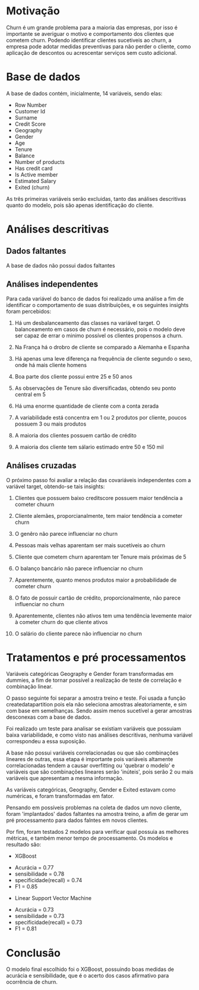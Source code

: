 # Motivação

 Churn é um grande problema para a maioria das empresas, por isso é importante se averiguar o motivo e comportamento dos clientes que cometem churn. Podendo identificar clientes sucetiveis ao churn, a empresa pode adotar medidas preventivas para não perder o cliente, como aplicação de descontos ou acrescentar serviços sem custo adicional.


# Base de dados

A base de dados contém, inicialmente, 14 variáveis, sendo elas:

- Row Number
- Customer Id
- Surname
- Credit Score
- Geography
- Gender
- Age
- Tenure
- Balance
- Number of products
- Has credit card
- Is Active member
- Estimated Salary
- Exited (churn)

As três primeiras variáveis serão excluidas, tanto das análises descritivas quanto do modelo, pois são apenas identificação do cliente.

# Análises descritivas

## Dados faltantes

A base de dados não possui dados faltantes

## Análises independentes

Para cada variável do banco de dados foi realizado uma análise a fim de identificar o comportamento de suas distribuições, e os seguintes insights foram percebidos:

1. Há um desbalanceamento das classes na variável target. O balanceamento em casos de churn é necessário, pois o modelo deve ser capaz de errar o minimo possível os clientes propensos a churn.

2. Na França há o drobro de cliente se comparado a Alemanha e Espanha

3. Há apenas uma leve diferença na frequência de cliente segundo o sexo, onde há mais cliente homens

4. Boa parte dos cliente possui entre 25 e 50 anos

5. As observações de Tenure são diversificadas, obtendo seu ponto central em 5

6. Há uma enorme quantidade de cliente com a conta zerada

7. A variabilidade está concentra em 1 ou 2 produtos por cliente, poucos possuem 3 ou mais produtos

8. A maioria dos clientes possuem cartão de crédito

9. A maioria dos cliente tem sálario estimado entre 50 e 150 mil

## Análises cruzadas

O próximo passo foi avaliar a relação das covariáveis independentes com a variável target, obtendo-se tais insights:

1. Clientes que possuem baixo creditscore possuem maior tendência a cometer chuurn

2. Cliente alemães, proporcianalmente, tem maior tendência a cometer churn

3. O genêro não parece influenciar no churn

4. Pessoas mais velhas aparentam ser mais sucetíveis ao churn

5. Cliente que cometem churn aparentam ter Tenure mais próximas de 5

6. O balanço bancário não parece influenciar no churn

7. Aparentemente, quanto menos produtos maior a probabilidade de cometer churn

8. O fato de possuir cartão de crédito, proporcionalmente, não parece influenciar no churn

9. Aparentemente, clientes não ativos tem uma tendência levemente maior à cometer churn do que cliente ativos

10. O salário do cliente parece não influenciar no churn

# Tratamentos e pré processamentos

Variáveis categóricas Geography e Gender foram transformadas em dummies, a fim de tornar possível a realização de teste de correlação e combinação linear.

O passo seguinte foi separar a amostra treino e teste. Foi usada a função createdatapartition pois ela não seleciona amostras aleatoriamente, e sim com base em semelhanças. Sendo assim menos sucetível a gerar amostras desconexas com a base de dados.

Foi realizado um teste para analisar se existiam variáveis que possuiam baixa variabilidade, e como visto nas análises descritivas, nenhuma variável correspondeu a essa suposição.

A base não possui variáveis correlacionadas ou que são combinações lineares de outras, essa etapa é importante pois variáveis altamente correlacionadas tendem a causar overfitting ou 'quebrar o modelo' e variáveis que são combinações lineares serão 'inúteis', pois serão 2 ou mais variáveis que apresentam a mesma informação.

As variáveis categóricas, Geography, Gender e Exited estavam como numéricas, e foram transformadas em fator.

Pensando em possíveis problemas na coleta de dados um novo cliente, foram 'implantados' dados faltantes na amostra treino, a afim de gerar um pré processamento para dados falntes em novos clientes.

Por fim, foram testados 2 modelos para verificar qual possuia as melhores métricas, e também menor tempo de processamento. Os modelos e resultado são:

* XGBoost
- Acurácia = 0.77
- sensibilidade = 0.78
- specificidade(recall) = 0.74
- F1 = 0.85

* Linear Support Vector Machine
- Acurácia = 0.73
- sensibilidade = 0.73 
- specificidade(recall) = 0.73
- F1 = 0.81

# Conclusão

O modelo final escolhido foi o XGBoost, possuindo boas medidas de acurácia e sensibilidade, que é o acerto dos casos afirmativo para ocorrência de churn.


